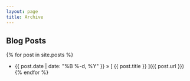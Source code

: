 ```yaml
---
layout: page
title: Archive
---
```


## Blog Posts

{% for post in site.posts %}
  * {{ post.date | date: "%B %-d, %Y" }} &raquo; [ {{ post.title }} ]({{ post.url }})
{% endfor %}


<!-- DATE FORMATTING 
%a	Abbreviated weekday	Sun
%A	Full weekday name	Sunday
%b	Abbreviated month name	Jan
%B	Full month name	January
%c	Preferred local date and time representation	Fri Jan 29 11:16:09 2016
%d	Day of the month, zero-padded	05
%-d	Day of the month	5
%D	Formats the date	29/01/16
%e	Day of the month	3
%F	Returns the date in ISO 8601 format	2016-01-29
%H	Hour of the day, 24-hour clock	07
%I	Hour of the day, 12-hour clock	04
%j	Day of the year	017
%k	Hour of the day, 24-hour clock	7
%m	Month of the year	04
%M	Minute of the hour	09
%p	Meridian indicator uppercase	AM
%P	Meridian indicator lowercase	pm
%r	12-hour time	01:31:43 PM
%R	24-hour time	18:09
%T	24-hour time with seconds	18:09:13
%s	Number of seconds since 1970-01-01 00:00:00 UTC	1452355261
%S	Second of the minute	05
%U	Week number of the current year, starting with the first Sunday as the first day of the first week	03
%W	Week number of the current year, starting with the first Monday as the first day of the first week	09
%w	Day of the week. Sunday is 0	4
%x	Preferred representation for the date	05/11/15
%X	Preferred representation for the time	17:15:31
%y	Year without a century	16
%Y	Year with a century	2016
%Z	Time zone name	PST
%%	Literal % character	%
-->
